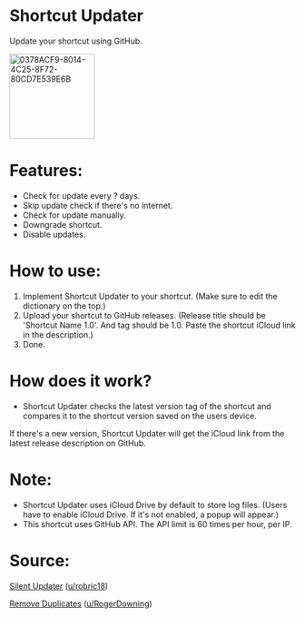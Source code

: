# Shortcut Updater 

Update your shortcut using GitHub.

<img width="150" alt="0378ACF9-8014-4C25-8F72-80CD7E539E6B" src="https://user-images.githubusercontent.com/82555878/210124744-680186bc-e300-458f-9820-084acc4b0d09.png">

# Features:
- Check for update every ? days.
- Skip update check if there's no internet.
- Check for update manually.
- Downgrade shortcut.
- Disable updates.

# How to use:
1. Implement Shortcut Updater to your shortcut. (Make sure to edit the dictionary on the top.)
2. Upload your shortcut to GitHub releases. (Release title should be 'Shortcut Name 1.0'. And tag should be 1.0. Paste the shortcut iCloud link in the description.)
3. Done.

# How does it work?
- Shortcut Updater checks the latest version tag of the shortcut and compares it to the shortcut version saved on the users device. 

If there's a new version, Shortcut Updater will get the iCloud link from the latest release description on GitHub.

# Note:
- Shortcut Updater uses iCloud Drive by default to store log files. (Users have to enable iCloud Drive. If it's not enabled, a popup will appear.)
- This shortcut uses GitHub API. The API limit is 60 times per hour, per IP.

# Source:

[Silent Updater](https://www.reddit.com/r/shortcuts/comments/k094tf/shortcut_updater_tutorial/) ([u/robric18](https://www.reddit.com/user/robric18))

[Remove Duplicates](https://www.reddit.com/r/shortcuts/comments/fv1l2u/comment/fmfzzn3/) ([u/RogerDowning](https://www.reddit.com/user/RogerDowning))
